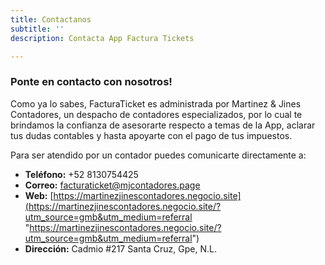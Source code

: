 ```yaml
---
title: Contactanos
subtitle: ''
description: Contacta App Factura Tickets

---
```

### Ponte en contacto con nosotros!

Como ya lo sabes, FacturaTicket es administrada por Martinez & Jines Contadores, un despacho de contadores especializados, por lo cual te brindamos la confianza de asesorarte respecto a temas de la App, aclarar tus dudas contables y hasta apoyarte con el pago de tus impuestos.

Para ser atendido por un contador puedes comunicarte directamente a:

* **Teléfono:** +52 8130754425
* **Correo:** facturaticket@mjcontadores.page
* **Web:** [https://martinezjinescontadores.negocio.site](https://martinezjinescontadores.negocio.site/?utm_source=gmb&utm_medium=referral "https://martinezjinescontadores.negocio.site/?utm_source=gmb&utm_medium=referral")
* **Dirección:** Cadmio #217 Santa Cruz, Gpe, N.L.